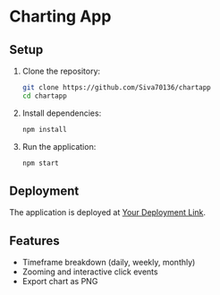 # Charting App

## Setup

1. Clone the repository:
    ```bash
    git clone https://github.com/Siva70136/chartapp
    cd chartapp
    ```

2. Install dependencies:
    ```bash
    npm install
    ```

3. Run the application:
    ```bash
    npm start
    ```

## Deployment
The application is deployed at [Your Deployment Link](https://chartapp-two.vercel.app).

## Features
- Timeframe breakdown (daily, weekly, monthly)
- Zooming and interactive click events
- Export chart as PNG
